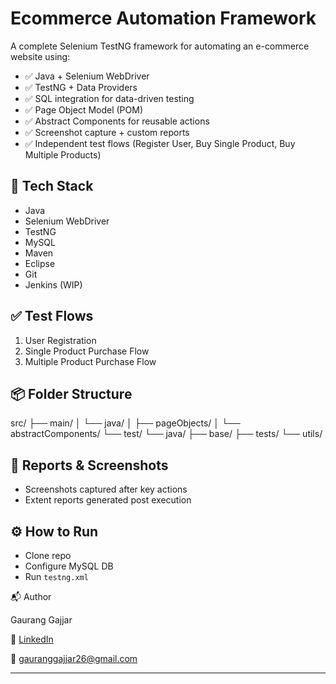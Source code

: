 # Ecommerce Automation Framework

A complete Selenium TestNG framework for automating an e-commerce website using:

- ✅ Java + Selenium WebDriver
- ✅ TestNG + Data Providers
- ✅ SQL integration for data-driven testing
- ✅ Page Object Model (POM)
- ✅ Abstract Components for reusable actions
- ✅ Screenshot capture + custom reports
- ✅ Independent test flows (Register User, Buy Single Product, Buy Multiple Products)

## 🚀 Tech Stack
- Java 
- Selenium WebDriver
- TestNG
- MySQL
- Maven
- Eclipse
- Git
- Jenkins (WIP)

## ✅ Test Flows
1. User Registration
2. Single Product Purchase Flow
3. Multiple Product Purchase Flow

## 📦 Folder Structure

src/
├── main/
│ └── java/
│ ├── pageObjects/
│ └── abstractComponents/
└── test/
└── java/
├── base/
├── tests/
└── utils/

## 📸 Reports & Screenshots
- Screenshots captured after key actions
- Extent reports generated post execution

## ⚙️ How to Run
- Clone repo
- Configure MySQL DB
- Run `testng.xml`

📬 Author

Gaurang Gajjar

🔗 [LinkedIn](https://www.linkedin.com/in/gaurang-gajjar-504336242/)

📧 gauranggajjar26@gmail.com


---
